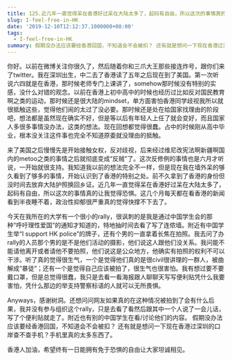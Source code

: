 ```yaml
---
title: 125.近几年一直觉得呆在香港好过呆在大陆太多了，起码有自由，所以这次的事情真的让我觉得恐惧
slug: I-feel-free-in-HK
date: '2019-12-10T12:12:37.1000000+08:00'
tags:
  - I-feel-free-in-HK
summary: 假期没办法应该要经香港回国，不知道会不会被扣？ 还有就是想问一下现在香港过深圳的口岸查不查手机？手机里真的太多东西了。
---
```

你好。以前在微博关注你很久了，然后随着你和三爪大王那些接连炸号，跟你们来了twitter。我在深圳出生，中二去了香港读了五年之后现在到了美国。第一次听说六四就是在香港，那时候老师专门上课讲了，somehow那时候没有特别的实感，没什么对错的观念。以前在香港上初中高中的时候也经历过比如反对国民教育啊之类的运动，那时候还是很大陆的mindset，单方面害怕香港同学歧视我所以就很抵触这些，觉得他们闹的太过了没必要。那时候还是处在给国家找理由的阶段吧，想法都是虽然现在确实不好，但是等以后有年轻人上任了就会变好，而且国家人多很多事情没办法，这类的想法。现在回想都觉得很蠢。占中的时候刚从高中毕业，根本没关注这件事也完全不知道原委就没理由的抵触。



来了美国之后慢慢先是开始接触女权，反对歧视，后来经过维尼改宪法啊新疆啊国内的metoo之类的事情之后就彻底变成“反贼”了。这次反修例的事情也是六月才听说，一开始就很支持。我知道我以前的想法完全不一样，但是现在我在墙外呆的够久看到了够多的事情，开始认识到了香港的特别之处。前不久拿到了香港的身份但没时间去放弃大陆护照换回乡证。近几年一直觉得呆在香港好过呆在大陆太多了，起码有自由，所以这次的事情真的让我觉得恐惧。这几个月每天都在看香港的新闻看到半夜睡不着，政治性抑郁很严重真的觉得快撑不下去了。



今天在我所在的大学有一个很小的rally，很讽刺的是我是通过中国学生会的那种“呼吁理性爱国”的通知才知道的，特地抽时间去看了写了连侬墙。附近有中国学生举“I support HK police”的牌子，还有个男的一直拿着长焦在拍照。我去问了办rally的人员那个男的是不是他们活动的摄影，他们说这人跟他们没关系。我问能不能请他离开或者请他不要拍照，他们说这是公众地方，他确实有拍照的权利不可以干涉。听了真的觉得很生气，一个是觉得他们真的是很civil很讲理的一群人，被曲解成“暴徒”；还有一个是觉得自己应该被拍了，很生气也很害怕。我有想过要不要戴口罩，但是总觉得很蠢，我只是去看一看海报跟人聊聊天写写便利贴凭什么我要害怕，凭什么那边的举支持警察标语的人就可以无所畏惧。



Anyways，感谢树洞。还想问问网友如果真的在这种情况被拍到了会有什么后果，我并没有参与组织这个rally，只是去看了看然后跟其中一个人说了一会儿话，写了个便利贴就走了。附近也有别的中国学生在看/讨论他们的内容。 假期没办法应该要经香港回国，不知道会不会被扣？ 还有就是想问一下现在香港过深圳的口岸查不查手机？手机里真的太多东西了。



香港人加油，希望终有一日能拥有免于恐惧的自由让大家坦诚相见。
